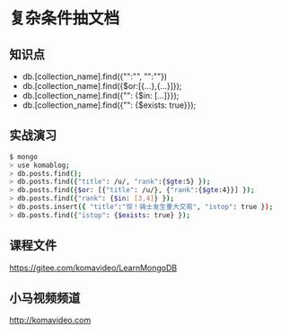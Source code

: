 复杂条件抽文档
=============

## 知识点

* db.[collection_name].find({"":"", "":""})
* db.[collection_name].find({$or:[{...},{...}]});
* db.[collection_name].find({"": {$in: [...]}});
* db.[collection_name].find({"": {$exists: true}});

## 实战演习

~~~bash
$ mongo
> use komablog;
> db.posts.find();
> db.posts.find({"title": /u/, "rank":{$gte:5} });
> db.posts.find({$or: [{"title": /u/}, {"rank":{$gte:4}}] });
> db.posts.find({"rank": {$in: [3,4]} });
> db.posts.insert({ "title":"惊！骑士发生重大交易", "istop": true });
> db.posts.find({"istop": {$exists: true} });
~~~

## 课程文件

https://gitee.com/komavideo/LearnMongoDB

## 小马视频频道

http://komavideo.com
